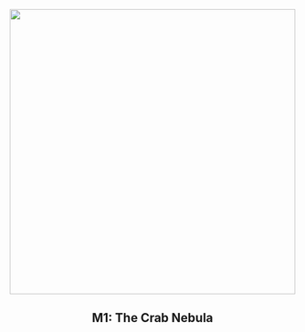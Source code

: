 
<p align="center"><img src="https://apod.nasa.gov/apod/image/2311/M1_webb1024.png" width="500" height="500"></p>
<h2 align="center"> M1: The Crab Nebula </h2>
